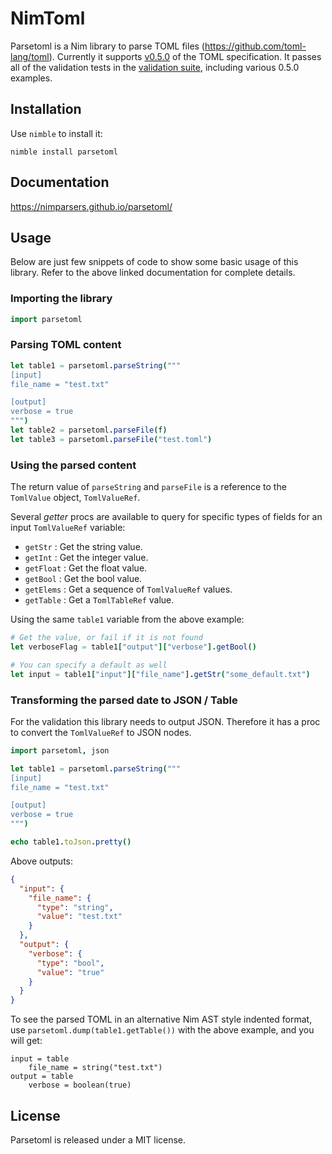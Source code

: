 # NimToml

Parsetoml is a Nim library to parse TOML files
(https://github.com/toml-lang/toml). Currently it supports
[v0.5.0](https://github.com/toml-lang/toml/tree/v0.5.0)
of the TOML specification. It passes all of the validation tests in the
[validation suite](https://github.com/BurntSushi/toml-test), including various
0.5.0 examples.


## Installation

Use `nimble` to install it:

    nimble install parsetoml

## Documentation

https://nimparsers.github.io/parsetoml/

## Usage

Below are just few snippets of code to show some basic usage of this
library. Refer to the above linked documentation for complete details.

### Importing the library

```nim
import parsetoml
```

### Parsing TOML content

```nim
let table1 = parsetoml.parseString("""
[input]
file_name = "test.txt"

[output]
verbose = true
""")
let table2 = parsetoml.parseFile(f)
let table3 = parsetoml.parseFile("test.toml")
```

### Using the parsed content

The return value of `parseString` and `parseFile` is a reference to
the `TomlValue` object, `TomlValueRef`.

Several *getter* procs are available to query for specific types of
fields for an input `TomlValueRef` variable:

- `getStr` : Get the string value.
- `getInt` : Get the integer value.
- `getFloat` : Get the float value.
- `getBool` : Get the bool value.
- `getElems` : Get a sequence of `TomlValueRef` values.
- `getTable` : Get a `TomlTableRef` value.

Using the same `table1` variable from the above example:

```nim
# Get the value, or fail if it is not found
let verboseFlag = table1["output"]["verbose"].getBool()

# You can specify a default as well
let input = table1["input"]["file_name"].getStr("some_default.txt")
```

### Transforming the parsed date to JSON / Table

For the validation this library needs to output JSON. Therefore it has
a proc to convert the `TomlValueRef` to JSON nodes.

```nim
import parsetoml, json

let table1 = parsetoml.parseString("""
[input]
file_name = "test.txt"

[output]
verbose = true
""")

echo table1.toJson.pretty()
```

Above outputs:

```json
{
  "input": {
    "file_name": {
      "type": "string",
      "value": "test.txt"
    }
  },
  "output": {
    "verbose": {
      "type": "bool",
      "value": "true"
    }
  }
}
```

To see the parsed TOML in an alternative Nim AST style indented
format, use `parsetoml.dump(table1.getTable())` with the above
example, and you will get:

```
input = table
    file_name = string("test.txt")
output = table
    verbose = boolean(true)
```

## License

Parsetoml is released under a MIT license.
